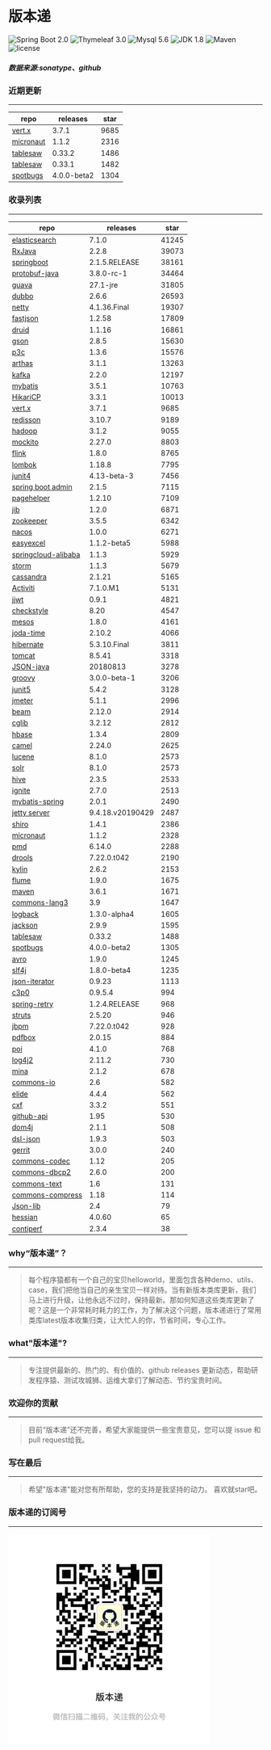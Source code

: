# 版本递
![Spring Boot 2.0](https://img.shields.io/badge/Spring%20Boot-2.0-brightgreen.svg)
![Thymeleaf 3.0](https://img.shields.io/badge/Thymeleaf-3.0-yellow.svg)
![Mysql 5.6](https://img.shields.io/badge/Mysql-5.6-blue.svg)
![JDK 1.8](https://img.shields.io/badge/JDK-1.8-brightgreen.svg)
![Maven](https://img.shields.io/badge/Maven-3.5.0-yellowgreen.svg)
![license](https://img.shields.io/badge/license-Apache%202-blue.svg)
##### 数据来源:sonatype、github

### 近期更新
---
repo | releases | star
---|---|---
[vert.x](https://github.com/eclipse-vertx/vert.x) | 3.7.1 | 9685
[micronaut](https://github.com/micronaut-projects/micronaut-core) | 1.1.2 | 2316
[tablesaw](https://github.com/jtablesaw/tablesaw) | 0.33.2 | 1486
[tablesaw](https://github.com/jtablesaw/tablesaw) | 0.33.1 | 1482
[spotbugs](https://github.com/spotbugs/spotbugs) | 4.0.0-beta2 | 1304

### 收录列表
---
repo | releases | star
---|---|---
[elasticsearch](https://github.com/elastic/elasticsearch) | 7.1.0 | 41245 
[RxJava](https://github.com/ReactiveX/RxJava) | 2.2.8 | 39073 
[springboot](https://github.com/spring-projects/spring-boot) | 2.1.5.RELEASE | 38161 
[protobuf-java](https://github.com/protocolbuffers/protobuf) | 3.8.0-rc-1 | 34464 
[guava](https://github.com/google/guava) | 27.1-jre | 31805 
[dubbo](https://github.com/apache/incubator-dubbo) | 2.6.6 | 26593 
[netty](https://github.com/netty/netty) | 4.1.36.Final | 19307 
[fastjson](https://github.com/alibaba/fastjson) | 1.2.58 | 17809 
[druid](https://github.com/alibaba/druid) | 1.1.16 | 16861 
[gson](https://github.com/google/gson) | 2.8.5 | 15630 
[p3c](https://github.com/alibaba/p3c) | 1.3.6 | 15576 
[arthas](https://github.com/alibaba/arthas) | 3.1.1 | 13263 
[kafka](https://github.com/apache/kafka) | 2.2.0 | 12197 
[mybatis](https://github.com/mybatis/mybatis-3) | 3.5.1 | 10763 
[HikariCP](https://github.com/brettwooldridge/HikariCP) | 3.3.1 | 10013 
[vert.x](https://github.com/eclipse-vertx/vert.x) | 3.7.1 | 9685 
[redisson](https://github.com/redisson/redisson) | 3.10.7 | 9189 
[hadoop](https://github.com/apache/hadoop) | 3.1.2 | 9055 
[mockito](https://github.com/mockito/mockito) | 2.27.0 | 8803 
[flink](https://github.com/apache/flink) | 1.8.0 | 8765 
[lombok](https://github.com/rzwitserloot/lombok) | 1.18.8 | 7795 
[junit4](https://github.com/junit-team/junit4) | 4.13-beta-3 | 7456 
[spring boot admin](https://github.com/codecentric/spring-boot-admin) | 2.1.5 | 7115 
[pagehelper](https://github.com/pagehelper/Mybatis-PageHelper) | 1.2.10 | 7109 
[jib](https://github.com/GoogleContainerTools/jib) | 1.2.0 | 6871 
[zookeeper](https://github.com/apache/zookeeper) | 3.5.5 | 6342 
[nacos](https://github.com/alibaba/nacos) | 1.0.0 | 6271 
[easyexcel](https://github.com/alibaba/easyexcel) | 1.1.2-beta5 | 5988 
[springcloud-alibaba](https://github.com/spring-cloud-incubator/spring-cloud-alibaba) | 1.1.3 | 5929 
[storm](https://github.com/apache/storm) | 1.1.3 | 5679 
[cassandra](https://github.com/apache/cassandra) | 2.1.21 | 5165 
[Activiti](https://github.com/Activiti/Activiti) | 7.1.0.M1 | 5131 
[jjwt](https://github.com/jwtk/jjwt) | 0.9.1 | 4821 
[checkstyle](https://github.com/checkstyle/checkstyle) | 8.20 | 4547 
[mesos](https://github.com/apache/mesos) | 1.8.0 | 4161 
[joda-time](https://github.com/JodaOrg/joda-time) | 2.10.2 | 4066 
[hibernate](https://github.com/hibernate/hibernate-orm) | 5.3.10.Final | 3811 
[tomcat](https://github.com/apache/tomcat) | 8.5.41 | 3318 
[JSON-java](https://github.com/stleary/JSON-java) | 20180813 | 3278 
[groovy](https://github.com/apache/groovy) | 3.0.0-beta-1 | 3206 
[junit5](https://github.com/junit-team/junit5) | 5.4.2 | 3128 
[jmeter](https://github.com/apache/jmeter) | 5.1.1 | 2996 
[beam](https://github.com/apache/beam) | 2.12.0 | 2914 
[cglib](https://github.com/cglib/cglib) | 3.2.12 | 2812 
[hbase](https://github.com/apache/hbase) | 1.3.4 | 2809 
[camel](https://github.com/apache/camel) | 2.24.0 | 2625 
[lucene](https://github.com/apache/lucene-solr) | 8.1.0 | 2573 
[solr](https://github.com/apache/lucene-solr) | 8.1.0 | 2573 
[hive](https://github.com/apache/hive) | 2.3.5 | 2533 
[ignite](https://github.com/apache/ignite) | 2.7.0 | 2513 
[mybatis-spring](https://github.com/mybatis/spring-boot-starter) | 2.0.1 | 2490 
[jetty server](https://github.com/eclipse/jetty.project) | 9.4.18.v20190429 | 2487 
[shiro](https://github.com/apache/shiro) | 1.4.1 | 2386 
[micronaut](https://github.com/micronaut-projects/micronaut-core) | 1.1.2 | 2328 
[pmd](https://github.com/pmd/pmd) | 6.14.0 | 2288 
[drools](https://github.com/kiegroup/drools) | 7.22.0.t042 | 2190 
[kylin](https://github.com/apache/kylin) | 2.6.2 | 2153 
[flume](https://github.com/apache/flume) | 1.9.0 | 1675 
[maven](https://github.com/apache/maven) | 3.6.1 | 1671 
[commons-lang3](https://github.com/apache/commons-lang) | 3.9 | 1647 
[logback](https://github.com/qos-ch/logback) | 1.3.0-alpha4 | 1605 
[jackson](https://github.com/FasterXML/jackson-core) | 2.9.9 | 1595 
[tablesaw](https://github.com/jtablesaw/tablesaw) | 0.33.2 | 1488 
[spotbugs](https://github.com/spotbugs/spotbugs) | 4.0.0-beta2 | 1305 
[avro](https://github.com/apache/avro) | 1.9.0 | 1245 
[slf4j](https://github.com/qos-ch/slf4j) | 1.8.0-beta4 | 1235 
[json-iterator](https://github.com/json-iterator/java) | 0.9.23 | 1113 
[c3p0](https://github.com/swaldman/c3p0) | 0.9.5.4 | 994 
[spring-retry](https://github.com/spring-projects/spring-retry) | 1.2.4.RELEASE | 968 
[struts](https://github.com/apache/struts) | 2.5.20 | 946 
[jbpm](https://github.com/kiegroup/jbpm) | 7.22.0.t042 | 928 
[pdfbox](https://github.com/apache/pdfbox) | 2.0.15 | 884 
[poi](https://github.com/apache/poi) | 4.1.0 | 768 
[log4j2](https://github.com/apache/logging-log4j2) | 2.11.2 | 730 
[mina](https://github.com/apache/mina) | 2.1.2 | 678 
[commons-io](https://github.com/apache/commons-io) | 2.6 | 582 
[elide](https://github.com/yahoo/elide) | 4.4.4 | 562 
[cxf](https://github.com/apache/cxf) | 3.3.2 | 551 
[github-api](https://github.com/kohsuke/github-api) | 1.95 | 530 
[dom4j](https://github.com/dom4j/dom4j) | 2.1.1 | 508 
[dsl-json](https://github.com/ngs-doo/dsl-json) | 1.9.3 | 503 
[gerrit](https://github.com/GerritCodeReview/gerrit) | 3.0.0 | 240 
[commons-codec](https://github.com/apache/commons-codec) | 1.12 | 205 
[commons-dbcp2](https://github.com/apache/commons-dbcp) | 2.6.0 | 200 
[commons-text](https://github.com/apache/commons-text) | 1.6 | 131 
[commons-compress](https://github.com/apache/commons-compress) | 1.18 | 114 
[Json-lib](https://github.com/aalmiray/Json-lib) | 2.4 | 79 
[hessian](https://github.com/ebourg/hessian) | 4.0.60 | 65 
[contiperf](https://github.com/lucaspouzac/contiperf) | 2.3.4 | 38 

### why“版本递”？
--- 
>每个程序猿都有一个自己的宝贝helloworld，里面包含各种demo、utils、case，我们把他当自己的亲生宝贝一样对待。当有新版本类库更新，我们马上进行升级，让他永远不过时，保持最新。那如何知道这些类库更新了呢？这是一个非常耗时耗力的工作，为了解决这个问题，版本递进行了常用类库latest版本收集归类，让大忙人的你，节省时间，专心工作。


### what"版本递"?
---
> 专注提供最新的、热门的、有价值的、github releases 更新动态，帮助研发程序猿、测试攻城狮、运维大拿们了解动态、节约宝贵时间。

### 欢迎你的贡献
---
> 目前“版本递”还不完善，希望大家能提供一些宝贵意见，您可以提 issue 和 pull request给我。


### 写在最后
---
> 希望"版本递"能对您有所帮助，您的支持是我坚持的动力。
> 喜欢就star吧。

### 版本递的订阅号
---
<img src="https://github.com/jartisan2001/latest/blob/master/Image.jpg" width="400" hegiht="400" align=left />